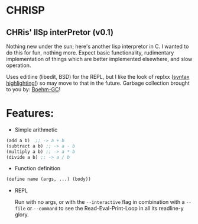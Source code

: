 # CHRISP

## CHRis' lISp interPretor (v0.1)

Nothing new under the sun; here's another lisp interpretor in C. I wanted to do
this for fun, nothing more. Expect basic functionality, rudimentary
implementation of things which are better implemented elsewhere, and slow
operation.

Uses editline (libedit, BSD) for the REPL, but I like the look of replxx
([syntax highlighting!](https://github.com/AmokHuginnsson/replxx/blob/master/examples/c-api.c))
so may move to that in the future. Garbage collection brought to you by:
[Boehm-GC](https://www.hboehm.info/gc/)! 

# Features:

  - Simple arithmetic 
```lisp
(add a b)  ;; -> a + b
(subtract a b) ;; -> a - b
(multiply a b) ;; -> a * b
(divide a b) ;; -> a / b
```

  - Function definition 
```lisp
(define name (args, ...) (body))
```

  - REPL

    Run with no args, or with the `--interactive` flag in combination with a
    `--file` or `--command` to see the Read-Eval-Print-Loop in all its readline-y
    glory.

